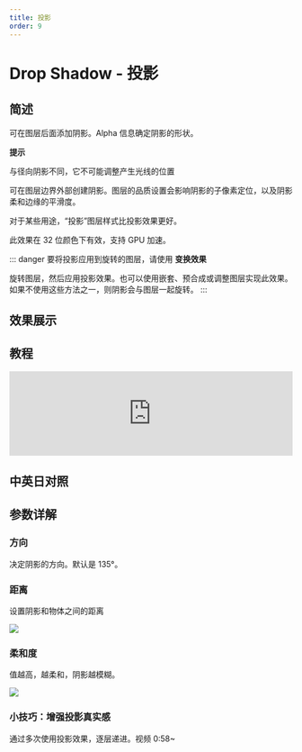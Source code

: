 ```yaml
---
title: 投影
order: 9
---
```


# Drop Shadow - 投影

## 简述

可在图层后面添加阴影。Alpha 信息确定阴影的形状。

**提示**

与径向阴影不同，它不可能调整产生光线的位置

可在图层边界外部创建阴影。图层的品质设置会影响阴影的子像素定位，以及阴影柔和边缘的平滑度。

对于某些用途，“投影”图层样式比投影效果更好。

此效果在 32 位颜色下有效，支持 GPU 加速。

::: danger
要将投影应用到旋转的图层，请使用 **变换效果**

旋转图层，然后应用投影效果。也可以使用嵌套、预合成或调整图层实现此效果。如果不使用这些方法之一，则阴影会与图层一起旋转。
:::

## 效果展示

## 教程

<iframe src="https://player.bilibili.com/player.html?bvid=BV1e34y1X7Vj&page=47&high_quality=1" width="100%" allowfullscreen="allowfullscreen" frameborder="0"></iframe>

## 中英日对照

## 参数详解

### 方向

决定阴影的方向。默认是 135°。

### 距离

设置阴影和物体之间的距离

![](https://cdn.yuelili.com/20211227113921.png)

### 柔和度

值越高，越柔和，阴影越模糊。

![](https://cdn.yuelili.com/20211227114004.png)

### 小技巧：增强投影真实感

通过多次使用投影效果，逐层递进。视频 0:58~
